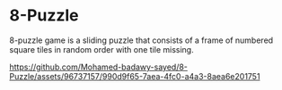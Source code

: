 # 8-Puzzle
8-puzzle game is a sliding puzzle that consists of a frame of numbered square tiles in random order with one tile missing.


https://github.com/Mohamed-badawy-sayed/8-Puzzle/assets/96737157/990d9f65-7aea-4fc0-a4a3-8aea6e201751
